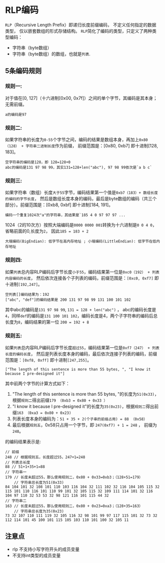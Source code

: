 # RLP编码
`RLP`（Recursive Length Prefix）即递归长度前缀编码， 不定义任何指定的数据类型， 仅以嵌套数组的形式存储结构。
`RLP`简化了编码的类型，只定义了两种类型编码：
- 字符串（byte数组）
- 字符串（byte数组）的数组，也就是`列表`.

## 5条编码规则
### 规则一:
对于值在[0, 127]（十六进制[0x00, 0x7f]）之间的单个字节，其编码是其本身；无需前缀。

```text
a的编码是97
```
### 规则二:
如果字符串的长度为`0-55`个字节之间，编码的结果是数组本身，再加上`0x80（128） + 字符串二进制长度`作为前缀， 前缀范围是：[0x80, 0xb7] 即十进制[128, 183]。

```text
空字符串的编码是128，即 128=128+0
abc的编码是131 97 98 99，其实131=128+len("abc"), 97 98 99依次是`a b c`
```
### 规则三:
如果字符串（数组）长度`大于55`字节，编码结果第一个值是`0xb7（183）+ 数组长度的编码的字节长度`，
然后是数组长度本身的编码，最后是byte数组的编码（共三个部分）。前缀范围是：[0xb8, 0xbf] 即十进制[184, 191]。

```text
编码一个重复1024次"a"的字符串，其结果是`185 4 0 97 97 97 ...
```
1024（2的10次方）按照大端编码是`0000 0000 001`转换为十六进制是`0 0 4 0`，省略前面的0,长度为`2`， 因此`185 = 183 + 2`

```text
大端编码(BigEndian): 低字节在高内存地址 ; 小端编码(LittleEndian): 低字节在低内存地址
```
### 规则四:
如果`列表`总内容RLP编码后字节长度`小于55`，编码结果第一位是`0xc0（192） + 列表内容编码的长度`，
然后依次连接各个子列表的编码，前缀范围是：`[0xc0, 0xf7]` 即十进制`[192,247]`。

```text
空列表[]编码结果为：192
["abc", "def"]的编码结果是 200 131 97 98 99 131 100 101 102
```
其中abc的编码是`131 97 98 99`, `131 = 128 + len("abc")` ， 
abc的编码长度是`4`，同样`def`的编码是`131 100 101 102`，编码长度是4，两个子字符串的编码后总长度为`8`，编码结果的第一位 `200 = 192 + 8`

### 规则五:
如果`列表`总内容RLP编码后字节长度`超过55`，编码结果第一位是`0xf7（247） + 列表长度的编码长度`，
然后是列表长度本身的编码，最后依次连接子列表的编码，前缀范围是：`[0xf8, 0xff]` 即十进制`[247,255]`。

```text
["The length of this sentence is more than 55 bytes, ", "I know it because I pre-designed it"]
```
其中前两个字节的计算方式如下：

1. "The length of this sentence is more than 55 bytes, "的长度为`51(0x33)`，根据`规则二`得出前缀`179 （0xb3 = 0x80 + 0x33 ）`
2. "I know it because I pre-designed it"的长度为`35(0x23)`，根据`规则二`得出前缀`163 （0xa3 = 0x80 + 0x23)`
3. 列表长度本身的编码为：`51 + 35 + 2(个子串的前缀占用) = 88 （0x58）`
4. 最后根据`规则五`，0x58只占用一个字节，即 `247(0xf7) + 1 = 248` ， 前缀为 `248`。

的编码结果表示是:

```text
// 前缀
248 // 根据规则五，长度超过55，247+1=248
// 列表总长度
88 // 51+1+35+1=88
// 字符串一
179 // 长度未超过55，那么使用规则二，0x80 + 0x33=0xb3；（128+51=179）
    // 字符串总长度为51(0x33)
84 104 101 32 108 101 110 103 116 104 32 111 102 32 116 104 105 115 32 115 101 110 116 101 110 99 101 32 105 115 32 109 111 114 101 32 116 104 97 110 32 53 53 32 98 121 116 101 115 44 32 
// 字符串二
163 // 长度未超过55，那么使用规则二，0x80 + 0x23=0xa3；（128+35=163）
    // 字符串总长度为35(0x23)
73 32 107 110 111 119 32 105 116 32 98 101 99 97 117 115 101 32 73 32 112 114 101 45 100 101 115 105 103 110 101 100 32 105 11
```

## 注意点
- rlp 不支持小写字符开头的成员变量
- 不支持int类型的成员变量